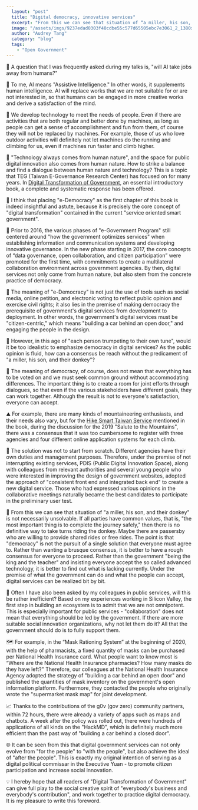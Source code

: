 ```yaml
---
  layout: "post"
  title: "Digital democracy, innovative services"
  excerpt: "From this we can see that situation of “a miller, his son, and their donkey” is not necessarily unsolvable."
  image: "/assets/imgs/9237edad0303f40cdbe55c577d65505ebc7e3061_2_1380x920.jpeg"
  author: "Audrey Tang"
  category: "blog"
  tags: 
    - "Open Government"
---
```



🤖 A question that I was frequently asked during my talks is, "will AI take jobs away from humans?"

🚸 To me, AI means "Assistive Intelligence." In other words, it supplements human intelligence. AI will replace works that we are not suitable for or are not interested in, so that humans can be engaged in more creative works and derive a satisfaction of the mind.

🚵 We develop technology to meet the needs of people. Even if there are activities that are both regular and better done by machines, as long as people can get a sense of accomplishment and fun from them, of course they will not be replaced by machines. For example, those of us who love outdoor activities will definitely not let machines do the running and climbing for us, even if machines run faster and climb higher.

📖 "Technology always comes from human nature", and the space for public digital innovation also comes from human nature. How to strike a balance and find a dialogue between human nature and technology? This is a topic that TEG (Taiwan E-Governance Research Center) has focused on for many years. In [Digital Transformation of Government](https://www.wunan.com.tw/bookdetail?NO=14943), an essential introductory book, a complete and systematic response has been offered.

🔖 I think that placing "e-Democracy" as the first chapter of this book is indeed insightful and astute, because it is precisely the core concept of "digital transformation" contained in the current "service oriented smart government".

🔔 Prior to 2016, the various phases of "e-Government Program" still centered around "how the government optimizes services" when establishing information and communication systems and developing innovative governance. In the new phase starting in 2017, the core concepts of “data governance, open collaboration, and citizen participation” were promoted for the first time, with commitments to create a multilateral collaboration environment across government agencies. By then, digital services not only come from human nature, but also stem from the concrete practice of democracy.

🗽 The meaning of "e-Democracy" is not just the use of tools such as social media, online petition, and electronic voting to reflect public opinion and exercise civil rights; it also lies in the premise of making democracy the prerequisite of government's digital services from development to deployment. In other words, the government's digital services must be "citizen-centric," which means "building a car behind an open door," and engaging the people in the design.

🌁 However, in this age of "each person trumpeting to their own tune", would it be too idealistic to emphasize democracy in  digital services? As the public opinion is fluid, how can a consensus be reach without the predicament of "a miller, his son, and their donkey"?

🌼 The meaning of democracy, of course, does not mean that everything has to be voted on and we must seek common ground without accommodating differences. The important thing is to create a room for joint efforts through dialogues, so that even if the various stakeholders have different goals, they can work together. Although the result is not to everyone's satisfaction, everyone can accept.

⛰️ For example, there are many kinds of mountaineering enthusiasts, and their needs also vary, but for the [Hike Smart Taiwan Service](https://hike.taiwan.gov.tw/) mentioned in the book, during the discussion for the 2019 "Salute to the Mountains", there was a consensus that it was too cumbersome to register with three agencies and four different online application systems for each climb.

🙋 The solution was not to start from scratch. Different agencies have their own duties and management purposes. Therefore, under the premise of not interrupting existing services, PDIS (Public Digital Innovation Space), along with colleagues from relevant authorities and several young people who were interested in improving the design of government websites, adopted the approach of "consistent front end and integrated back end" to create a new digital service. Those who had expressed various opinions in the collaborative meetings naturally became the best candidates to participate in the preliminary user test.

🌄 From this we can see that situation of "a miller, his son, and their donkey" is not necessarily unsolvable. If all parties have common values, that is, "the most important thing is to complete the journey safely," then there is no definitive way to take turns riding the donkey. Maybe there are passersby who are willing to provide shared rides or free rides. The point is that "democracy" is not the pursuit of a single solution that everyone must agree to. Rather than wanting a brusque consensus, it is better to have a rough consensus for everyone to proceed. Rather than the government "being the king and the teacher" and insisting everyone accept the so called advanced technology, it is better to find out what is lacking currently. Under the premise of what the government can do and what the people can accept, digital services can be realized bit by bit.

🌱 Often I have also been asked by my colleagues in public services, will this be rather inefficient? Based on my experiences working in Silicon Valley, the first step in building an ecosystem is to admit that we are not omnipotent. This is especially important for public services - "collaboration" does not mean that everything should be led by the government. If there are more suitable social innovation organizations, why not let them do it? All that the government should do is to fully support them.

🗺️ For example, in the “Mask Rationing System” at the beginning of 2020, with the help of pharmacists, a fixed quantity of masks can be purchased per National Health Insurance card. What people want to know most is “Where are the National Health Insurance pharmacies? How many masks do they have left?" Therefore, our colleagues at the National Health Insurance Agency adopted the strategy of "building a car behind an open door" and published the quantities of mask inventory on the government's open information platform. Furthermore, they contacted the people who originally wrote the "supermarket mask map" for joint development.

📈 Thanks to the contributions of the g0v (gov zero) community partners, within 72 hours, there were already a variety of apps such as maps and chatbots. A week after the policy was rolled out, there were hundreds of applications of all kinds on the "HackMD", which is definitely much more efficient than the past way of "building a car behind a closed door".

🌐 It can be seen from this that digital government services can not only evolve from "for the people" to "with the people", but also achieve the ideal of "after the people". This is exactly my original intention of serving as a digital political commissar in the Executive Yuan - to promote citizen participation and increase social innovation.

💡 I hereby hope that all readers of "Digital Transformation of Government" can give full play to the social creative spirit of "everybody's business and everybody's contribution", and work together to practice digital democracy. It is my pleasure to write this foreword.
